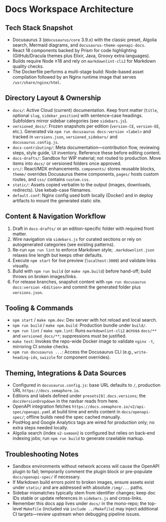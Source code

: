 # Docs Workspace Architecture

## Tech Stack Snapshot

- Docusaurus 3 (`@docusaurus/core` 3.9.x) with the classic preset, Algolia search, Mermaid diagrams, and `docusaurus-theme-openapi-docs`.
- React 18 components backed by Prism for code highlighting (GitHub/Dracula themes plus Elixir, Java, Groovy extra languages).
- Builds require Node ≥18 and rely on `markdownlint-cli2` for Markdown quality checks.
- The Dockerfile performs a multi-stage build: Node-based asset compilation followed by an Nginx runtime image that serves `/usr/share/nginx/html`.

## Directory Layout & Ownership

- `docs/`: Active Cloud (current) documentation. Keep front matter (`title`, optional `slug`, `sidebar_position`) with sentence-case headings. Subfolders mirror sidebar categories (see `sidebars.js`).
- `versioned_docs/`: Frozen snapshots per edition (`version-CE`, `version-EE`, etc.). Generated via `npm run docusaurus docs:version <label>` and tracked in `versions.json`, `versioned_sidebars/` and `docusaurus.config.js`.
- `docs-contributing/`: Meta documentation—contribution flow, reviewing steps, style guide, UI inventory. Reference these before editing content.
- `docs-drafts/`: Sandbox for WIP material; not routed to production. Move items into `docs/` or versioned folders once approved.
- `src/`: React/MDX enhancements. `components/` stores reusable blocks, `theme/` overrides Docusaurus theme components, `pages/` hosts custom routes, and `css/` contains `custom.css`.
- `static/`: Assets copied verbatim to the output (images, downloads, redirects). Use kebab-case filenames.
- `default.conf`: Nginx config used both locally (Docker) and in deploy artifacts to mount the generated static site.

## Content & Navigation Workflow

1. Draft in `docs-drafts/` or an edition-specific folder with required front matter.
2. Wire navigation via `sidebars.js` for curated sections or rely on autogenerated categories (see existing patterns).
3. Re-run `npm run lint` to enforce Markdown style; `.markdownlint.json` relaxes line length but keeps other defaults.
4. Execute `npm start` for live preview (`localhost:3000`) and validate links visually.
5. Build with `npm run build` (or `make npm.build`) before hand-off; build throws on broken images/links.
6. For release branches, snapshot content with `npm run docusaurus docs:version <Edition>` and commit the generated folder plus `versions.json`.

## Tooling & Commands

- `npm start` / `make npm.dev`: Dev server with hot reload and local search.
- `npm run build` / `make npm.build`: Production bundle under `build/`.
- `npm run lint` / `make npm.lint`: Runs `markdownlint-cli2` across `docs/**` and `versioned_docs/**`; suppressions must be justified.
- `make test`: Invokes the repo-wide Docker image to validate `nginx -t`, mirroring CI smoke checks.
- `npm run docusaurus ...`: Access the Docusaurus CLI (e.g., `write-heading-ids`, `swizzle` for component overrides).

## Theming, Integrations & Data Sources

- Configured in `docusaurus.config.js`: base URL defaults to `/`, production URL `https://docs.semaphore.io`.
- Editions and labels defined under `presets[0].docs.versions`; the `docsVersionDropdown` in the navbar reads from here.
- OpenAPI integration fetches `https://docs.semaphore.io/v2/api-spec/openapi.yaml` at build time and emits content in `docs/openapi-spec/`; offline builds need the spec cached manually.
- PostHog and Google Analytics tags are wired for production only; no extra steps needed locally.
- Algolia search (index `v2-sxmoon`) is configured but relies on back-end indexing jobs; run `npm run build` to generate crawlable markup.

## Troubleshooting Notes

- Sandbox environments without network access will cause the OpenAPI plugin to fail; temporarily comment the plugin block or pre-populate `docs/openapi-spec/` if necessary.
- If Markdown build errors point to broken images, ensure assets exist under `static/` and are addressed with absolute `/img/...` paths.
- Sidebar mismatches typically stem from identifier changes; keep doc IDs stable or update references in `sidebars.js` and cross-links.
- Remember this docs app lives under `docs/` in the mono-repo; the top-level `Makefile` (included via `include ../Makefile`) may inject additional CI targets—review upstream when debugging pipeline issues.
